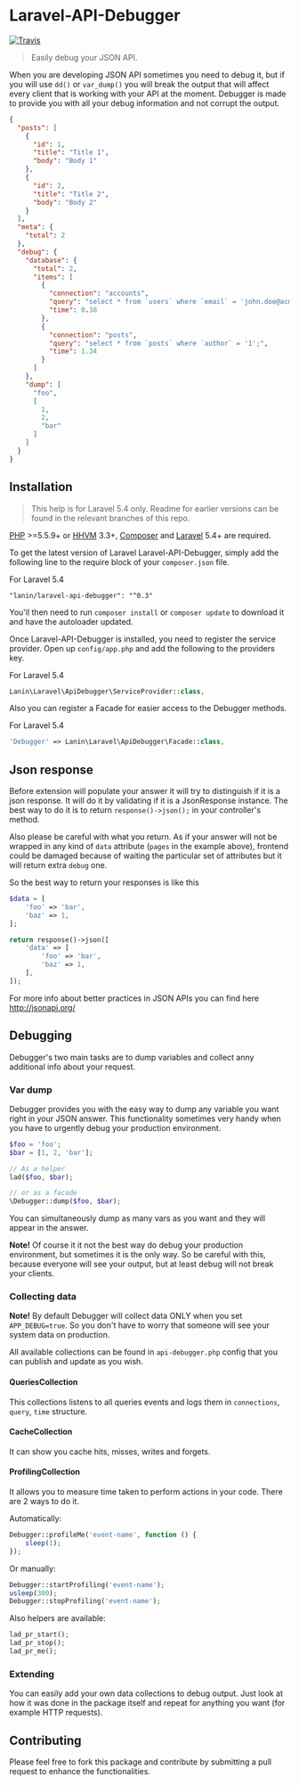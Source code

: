 # Laravel-API-Debugger
[![Travis](https://img.shields.io/travis/rust-lang/rust.svg)](https://travis-ci.org/mlanin/laravel-api-debugger)

> Easily debug your JSON API.

When you are developing JSON API sometimes you need to debug it, but if you will use `dd()` or `var_dump()` you will break the output that will affect every client that is working with your API at the moment. Debugger is made to provide you with all your debug information and not corrupt the output.

```json
{
  "posts": [
    {
      "id": 1,
      "title": "Title 1",
      "body": "Body 1"
    },
    {
      "id": 2,
      "title": "Title 2",
      "body": "Body 2"
    }
  ],
  "meta": {
    "total": 2
  },
  "debug": {
    "database": {
      "total": 2,
      "items": [
        {
          "connection": "accounts",
          "query": "select * from `users` where `email` = 'john.doe@acme.com' limit 1;",
          "time": 0.38
        },
        {
          "connection": "posts",
          "query": "select * from `posts` where `author` = '1';",
          "time": 1.34
        }
      ]
    },
    "dump": [
      "foo",
      [
        1,
        2,
        "bar"
      ]
    ]
  }
}
```

## Installation

> This help is for Laravel 5.4 only. Readme for earlier versions can be found in the relevant branches of this repo.

[PHP](https://php.net) >=5.5.9+ or [HHVM](http://hhvm.com) 3.3+, [Composer](https://getcomposer.org) and [Laravel](http://laravel.com) 5.4+ are required.

To get the latest version of Laravel Laravel-API-Debugger, simply add the following line to the require block of your `composer.json` file.

For Laravel 5.4
```
"lanin/laravel-api-debugger": "^0.3"
```

You'll then need to run `composer install` or `composer update` to download it and have the autoloader updated.

Once Laravel-API-Debugger is installed, you need to register the service provider. Open up `config/app.php` and add the following to the providers key.

For Laravel 5.4
```php
Lanin\Laravel\ApiDebugger\ServiceProvider::class,
```

Also you can register a Facade for easier access to the Debugger methods.

For Laravel 5.4
```php
'Debugger' => Lanin\Laravel\ApiDebugger\Facade::class,
```

## Json response

Before extension will populate your answer it will try to distinguish if it is a json response. It will do it by validating if it is a JsonResponse instance. The best way to do it is to return `response()->json();` in your controller's method.

Also please be careful with what you return. As if your answer will not be wrapped in any kind of `data` attribute (`pages` in the example above), frontend could be damaged because of waiting the particular set of attributes but it will return extra `debug` one.

So the best way to return your responses is like this 
```php
$data = [
    'foo' => 'bar',
    'baz' => 1,
];

return response()->json([
    'data' => [
        'foo' => 'bar',
        'baz' => 1,
    ],
]);
```

For more info about better practices in JSON APIs you can find here http://jsonapi.org/

## Debugging

Debugger's two main tasks are to dump variables and collect anny additional info about your request. 

### Var dump

Debugger provides you with the easy way to dump any variable you want right in your JSON answer. This functionality sometimes very handy when you have to urgently debug your production environment.

```php
$foo = 'foo';
$bar = [1, 2, 'bar'];

// As a helper
lad($foo, $bar);

// or as a facade
\Debugger::dump($foo, $bar);
```

You can simultaneously dump as many vars as you want and they will appear in the answer.

**Note!** Of course it it not the best way do debug your production environment, but sometimes it is the only way. 
So be careful with this, because everyone will see your output, but at least debug will not break your clients.

### Collecting data

**Note!** By default Debugger will collect data ONLY when you set `APP_DEBUG=true`. 
So you don't have to worry that someone will see your system data on production.

All available collections can be found in `api-debugger.php` config that you can publish and update as you wish.

#### QueriesCollection

This collections listens to all queries events and logs them in `connections`, `query`, `time` structure.

#### CacheCollection

It can show you cache hits, misses, writes and forgets.

#### ProfilingCollection

It allows you to measure time taken to perform actions in your code.
There are 2 ways to do it.

Automatically:

```php
Debugger::profileMe('event-name', function () {
    sleep(1);
});
```

Or manually:

```php
Debugger::startProfiling('event-name');
usleep(300);
Debugger::stopProfiling('event-name');
```

Also helpers are available:
```php
lad_pr_start();
lad_pr_stop();
lad_pr_me();
```

### Extending

You can easily add your own data collections to debug output. 
Just look at how it was done in the package itself and repeat for anything you want (for example HTTP requests).

## Contributing

Please feel free to fork this package and contribute by submitting a pull request to enhance the functionalities.
